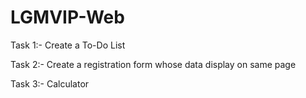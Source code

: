 # LGMVIP-Web

Task 1:-
Create a To-Do List 

Task 2:-
Create a registration form whose data display on same page

Task 3:-
Calculator
